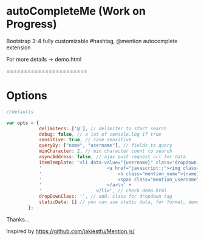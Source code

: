 # autoCompleteMe (Work on Progress)
Bootstrap 3-4 fully customizable #hashtag, @mention autocomplete extension 

For more details -> demo.html

=======================

# Options

```javascript
//defaults

var opts = {
            delimiters: ['@'], // delimiter to start search
            debug: false, // a lot of console.log if true
            sensitive: true, // case sensitive
            queryBy: ["name", "username"], // fields to query
            minCharacter: 2, // min character count to search
            asyncAddress: false, // ajax post request url for data
            itemTemplate: '<li data-value="{username}" class="dropdown-item {isActive}">\n' +
            '                        <a href="javascript:;"><img class="mention_image" src="{image}">\n' +
            '                            <b class="mention_name">{name}</b>\n' +
            '                            <span class="mention_username">{username_delimiter}</span>\n' +
            '                        </a>\n' +
            '                    </li>', // check demo.html
            dropDownClass: '', // add. class for dropdown tag
            staticData: [] // you can use static data, for format, demo.html
        };
```


Thanks...

Inspired by https://github.com/jakiestfu/Mention.js/
